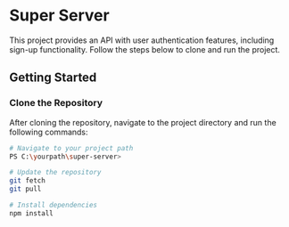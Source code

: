 # Super Server

This project provides an API with user authentication features, including sign-up functionality. Follow the steps below to clone and run the project.

## Getting Started

### Clone the Repository
After cloning the repository, navigate to the project directory and run the following commands:

```bash
# Navigate to your project path
PS C:\yourpath\super-server> 

# Update the repository
git fetch
git pull

# Install dependencies
npm install
